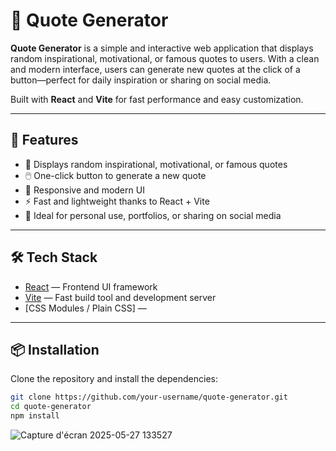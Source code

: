 # 📝 Quote Generator

**Quote Generator** is a simple and interactive web application that displays random inspirational, motivational, or famous quotes to users. With a clean and modern interface, users can generate new quotes at the click of a button—perfect for daily inspiration or sharing on social media.

Built with **React** and **Vite** for fast performance and easy customization.

---

## 🚀 Features

- 🎯 Displays random inspirational, motivational, or famous quotes
- 🖱️ One-click button to generate a new quote
- 📱 Responsive and modern UI
- ⚡ Fast and lightweight thanks to React + Vite
- 💬 Ideal for personal use, portfolios, or sharing on social media

---

## 🛠️ Tech Stack

- [React](https://reactjs.org/) — Frontend UI framework
- [Vite](https://vitejs.dev/) — Fast build tool and development server
- [CSS Modules / Plain CSS] — 
---

## 📦 Installation

Clone the repository and install the dependencies:

```bash
git clone https://github.com/your-username/quote-generator.git
cd quote-generator
npm install
```
![Capture d'écran 2025-05-27 133527](https://github.com/user-attachments/assets/88173a77-8611-4c4a-8151-a9eb43d17615)

